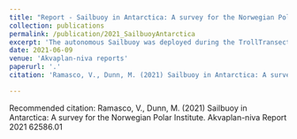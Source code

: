 ```yaml
---
title: "Report - Sailbuoy in Antarctica: A survey for the Norwegian Polar Institute."
collection: publications
permalink: /publication/2021_SailbuoyAntarctica
excerpt: 'The autonomous Sailbuoy was deployed during the TrollTransect2020/21 cruise to Dronning Maud Land (DML) that was taking part of the annual supply of Troll station in December 2020 and January 2021. The Sailbuoy collected data along a repeated transect across the Antarctic Slope Current (ASC) over the continental shelf break at approximately between 67°S and 69.5°S at 6°E.'
date: 2021-06-09
venue: 'Akvaplan-niva reports'
paperurl: '.'
citation: 'Ramasco, V., Dunn, M. (2021) Sailbuoy in Antarctica: A survey for the Norwegian Polar Institute. Akvaplan-niva Report 2021 62586.01'

---
```


Recommended citation: Ramasco, V., Dunn, M. (2021) Sailbuoy in Antarctica: A survey for the Norwegian Polar Institute. Akvaplan-niva Report 2021 62586.01